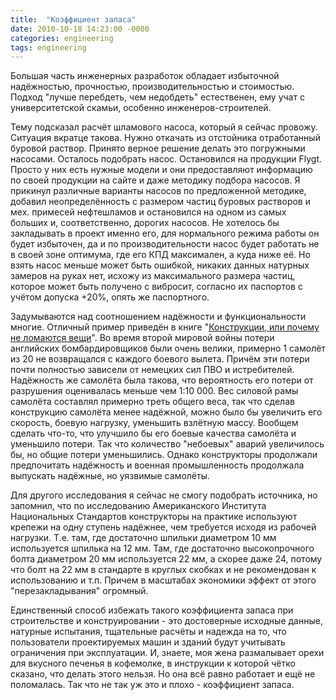 ```yaml
---
title:  "Коэффициент запаса"
date: 2010-10-18 14:23:00 -0000
categories: engineering
tags: engineering
---
```


Большая часть инженерных разработок обладает избыточной надёжностью, прочностью, производительностью и стоимостью. Подход "лучше перебдеть, чем недобдеть" естественен, ему учат с университетской скамьи, особенно инженеров-строителей.

Тему подсказал расчёт шламового насоса, который я сейчас провожу. Ситуация вкратце такова. Нужно откачать из отстойника отработанный буровой раствор. Принято верное решение делать это погружными насосами. Осталось подобрать насос. Остановился на продукции Flygt. Просто у них есть нужные модели и они предоставляют информацию по своей продукции на сайте и даже методику подбора насосов. Я прикинул различные варианты насосов по предложенной методике, добавил неопределённость с размером частиц буровых растворов и мех. примесей нефтешламов и остановился на одном из самых больших и, соответственно, дорогих насосов. Не хотелось бы закладывать в проект именно его, для нормального режима работы он будет избыточен, да и по производительности насос будет работать не в своей зоне оптимума, где его КПД максимален, а куда ниже её. Но взять насос меньше может быть ошибкой, никаких данных натурных замеров на руках нет, исхожу из максимального размера частиц, которое может быть получено с вибросит, согласно их паспортов с учётом допуска +20%, опять же паспортного.

Задумываются над соотношением надёжности и функциональности многие. Отличный пример приведён в книге "[Конструкции, или почему не ломаются вещи](http://vivovoco.ibmh.msk.su/VV/PAPERS/TECHNICS/GORDON/CONT.HTM)". Во время второй мировой войны потери английских бомбардировщиков были очень велики, примерно 1 самолёт из 20 не возвращался с каждого боевого вылета. Причём эти потери почти полностью зависели от немецких сил ПВО и истребителей. Надёжность же самолёта была такова, что вероятность его потери от разрушения оценивалась меньше чем 1:10 000. Вес силовой рамы самолёта составлял примерно треть общего веса, так что сделав конструкцию самолёта менее надёжной, можно было бы увеличить его скорость, боевую нагрузку, уменьшить взлётную массу. Вообщем сделать что-то, что улучшило бы его боевые качества самолёта и уменьшило потери. Так что количество "небоевых" аварий увеличилось бы, но общие потери уменьшились. Однако конструкторы продолжали предпочитать надёжность и военная промышленность продолжала выпускать надёжные, но уязвимые самолёты.

Для другого исследования я сейчас не смогу подобрать источника, но запомнил, что по исследованию Американского Института Национальных Стандартов конструкторы на практике используют крепежи на одну ступень надёжнее, чем требуется исходя из рабочей нагрузки. Т.е. там, где достаточно шпильки диаметром 10 мм используется шпилька на 12 мм. Там, где достаточно высокопрочного болта диаметром 20 мм используется 22 мм, а скорее даже 24, потому что болт на 22 мм в стандарте в круглых скобках и не рекомендован к использованию и т.п. Причем в масштабах экономики эффект от этого "перезакладывания" огромный.

Единственный способ избежать такого коэффициента запаса при строительстве и конструировании - это достоверные исходные данные, натурные испытания, тщательные расчёты и надежда на то, что пользователи проектируемых машин и зданий будут учитывать ограничения при эксплуатации. И, знаете, моя жена размалывает орехи для вкусного печенья в кофемолке, в инструкции к которой чётко сказано, что делать этого нельзя. Но она всё равно работает и ещё не поломалась. Так что не так уж это и плохо - коэффициент запаса.